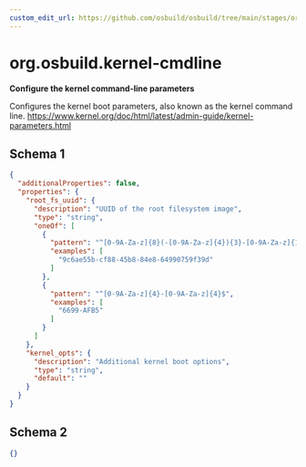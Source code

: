 ```yaml
---
custom_edit_url: https://github.com/osbuild/osbuild/tree/main/stages/org.osbuild.kernel-cmdline.meta.json
---
```

# org.osbuild.kernel-cmdline
<!--
[//]: # ( DO NOT MODIFY THIS FILE! )
[//]: # ( This content is generated by `scripts/pull_osbuild_modules.py` )
[//]: # ( Rather change the source of this: https://github.com/osbuild/osbuild/tree/main/stages/org.osbuild.kernel-cmdline.meta.json )
-->

**Configure the kernel command-line parameters**

Configures the kernel boot parameters, also known as the kernel
command line.
https://www.kernel.org/doc/html/latest/admin-guide/kernel-parameters.html

## Schema 1

```json
{
  "additionalProperties": false,
  "properties": {
    "root_fs_uuid": {
      "description": "UUID of the root filesystem image",
      "type": "string",
      "oneOf": [
        {
          "pattern": "^[0-9A-Za-z]{8}(-[0-9A-Za-z]{4}){3}-[0-9A-Za-z]{12}$",
          "examples": [
            "9c6ae55b-cf88-45b8-84e8-64990759f39d"
          ]
        },
        {
          "pattern": "^[0-9A-Za-z]{4}-[0-9A-Za-z]{4}$",
          "examples": [
            "6699-AFB5"
          ]
        }
      ]
    },
    "kernel_opts": {
      "description": "Additional kernel boot options",
      "type": "string",
      "default": ""
    }
  }
}
```

## Schema 2

```json
{}
```
